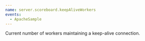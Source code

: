 ```yaml
---
name: server.scoreboard.keepAliveWorkers
events:
  - ApacheSample
---
```


Current number of workers maintaining a keep-alive connection.
